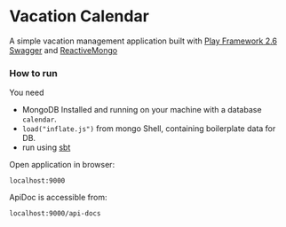 # Vacation Calendar
A simple vacation management application built with [Play Framework 2.6](https://www.playframework.com/) [Swagger](https://github.com/swagger-api/swagger-play/tree/master/play-2.6/swagger-play2) and [ReactiveMongo](http://reactivemongo.org/)

### How to run
You need
* MongoDB Installed and running on your machine with a database ```calendar```.
* ```load("inflate.js")``` from mongo Shell, containing boilerplate data for DB.
* run using [sbt](http://www.scala-sbt.org/)

Open application in browser:

```localhost:9000```

ApiDoc is accessible from:

```localhost:9000/api-docs```


